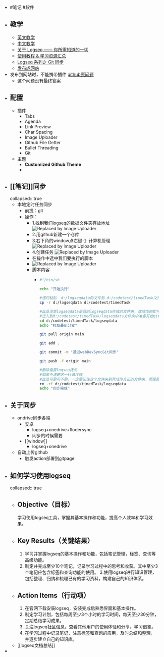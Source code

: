 - #笔记 #软件
- ## 教学
	- [英文教学](https://docs.logseq.com/#/page/contents)
	- [中文教学](http://northnight.gitee.io/logseq-documents/#/page/contents)
	- [关于 Logseq —— 你所需知道的一切](https://cn.logseq.com/t/topic/4293)
	- [使用教程 & 学习资源汇总](https://zhuanlan.zhihu.com/p/619887710)
	- [Logseq 系列之 Git 同步](https://zhuanlan.zhihu.com/p/553238392)
	- [发布成网站](https://zhuanlan.zhihu.com/p/526053556)
- 发布到网站时，不能携带插件 [github原问题](https://github.com/logseq/logseq/issues/4522)
	- 这个问题没有最终答案
- ## 配置
	- 插件
		- Tabs
		- Agenda
		- Link Preview
		- Char Spacing
		- Image Uploader
		- Github File Getter
		- Bullet Threading
		- Git
	- 主题
		- **Customized Github Theme**
		-
- ## [[笔记]]同步
  collapsed:: true
	- 本地定时任务同步
		- 前提：git
		- 操作：
			- 1.找到我们logseq的数据文件夹存放地址
			  ![Replaced by Image Uploader](https://s2.loli.net/2023/05/12/OiuTFPwaU8Mt6qc.png)
			- 2.用github新建一个仓库
			- 3.右下角的window点右键-》计算机管理
			  ![Replaced by Image Uploader](https://s2.loli.net/2023/05/12/bPOkzZRxK9Ndwfe.png)
			- 4.创建任务
			  ![Replaced by Image Uploader](https://s2.loli.net/2023/05/12/5JHUhrIxsgVYPaO.png)
			- 在操作中选中我们要执行的脚本
			- ![Replaced by Image Uploader](https://s2.loli.net/2023/05/12/BhSxzKmDvLyOWIE.png)
			- 脚本内容
				- ```bash
				  #!/bin/sh
				  
				  echo "开始执行"
				  
				  #递归粘贴  d:/logseqdata的文件到 d:/codetest/timedTask文件夹中
				  cp -r d:/logseqdata d:/codetest/timedTask
				  
				  #此处注意logseqdata是我的logseqdata存放的文件夹，改成你的即可
				  #进入到d:/codetest/timedTask/logseqdata文件夹中准备开始git提交
				  cd d:/codetest/timedTask/logseqdata
				  echo "拉取最新分支"
				  
				  git pull origin main
				  
				  git add .
				  
				  git commit -m "通过webDavSyncGit同步"
				  
				  git push -f origin main
				  
				  #删除需要logseq拷贝
				  #如果不清楚这一行请注释
				  #此处可删可不删，一定要记住这个文件夹别弄成你真正的文件夹，而是脚本执行的文件夹
				  rm -rf d:/codetest/timedTask/logseqdata
				  echo "同步完成"
				  
				  ```
- ## 关于同步
	- ondrive同步各端
		- 安卓
			- logseq+onedrive+flodersync
			- 同步的时候需要
		- [[window]]
			- logseq+onedrive
	- 自动上传github
		- 触发action部署到gitpage
- ## 如何学习使用logseq
  collapsed:: true
	- ## Objective（目标）
	  学习使用logseq工具，掌握其基本操作和功能，提高个人效率和学习效果。
	- ## Key Results（关键结果）
	  1. 学习并掌握logseq的基本操作和功能，包括笔记管理，标签、查询等高级功能。
	  2. 制定并完成至少10个笔记，记录学习过程中的思考和收获。其中至少3个笔记应包含标签和查询功能的使用。
	  3.使用logseq进行知识管理，包括整理、归纳和梳理已有的学习资料，构建自己的知识体系。
	- ## Action Items（行动项）
	  1. 在官网下载安装logseq，安装完成后熟悉界面和基本操作。
	  2. 制定学习计划，包括每周至少3个小时的学习时间，每天至少30分钟，定期总结学习成果。
	  3. 关注logseq社区信息，查看其他用户的使用体验和分享，学习借鉴。
	  4. 在学习过程中记录笔记，注意标签和查询的应用，及时总结和整理，并逐步建立自己的知识库。
	- [[logseq文档总结]]
-